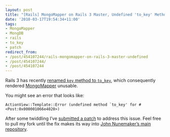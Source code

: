 ```yaml
---
layout: post
title: "[Rails] MongoMapper on Rails 3 Master, Undefined 'to_key' Method"
date: '2010-03-17T19:54:34+11:00'
tags:
- MongoMapper
- MongDB
- rails
- to_key
- patch
redirect_from:
- /post/454107244/rails-mongomapper-on-rails-3-master-undefined
- /post/454107244/
- /post/454107244
---
```

Rails 3 has recently [renamed `key` method to `to_key`](http://github.com/rails/rails/commit/f81c6bc0404ba2a03eed0ec6c08bbac45661305f), which consequently rendered [MongoMapper](http://github.com/jnunemaker/mongomapper) unusable.

You might see an error that looks like:

```
ActionView::Template::Error (undefined method `to_key' for #<Post:0x000001066e4020>)
```

After some twiddling I’ve [submitted a patch](http://github.com/fredwu/mongomapper/commit/6e5e531312ef98c30e33286a1f80dd000468ed07) to address this issue. Feel free to pull my fork until the fix makes its way into [John Nunemaker’s main repository](http://github.com/jnunemaker/mongomapper).

